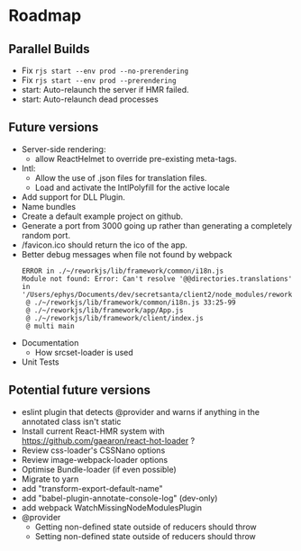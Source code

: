 # Roadmap

## Parallel Builds

- Fix `rjs start --env prod --no-prerendering`
- Fix `rjs start --env prod --prerendering`
- start: Auto-relaunch the server if HMR failed.
- start: Auto-relaunch dead processes

## Future versions

- Server-side rendering:
  - allow ReactHelmet to override pre-existing meta-tags.
- Intl:
  - Allow the use of .json files for translation files.
  - Load and activate the IntlPolyfill for the active locale
- Add support for DLL Plugin.
- Name bundles
- Create a default example project on github.
- Generate a port from 3000 going up rather than generating a completely random port.
- /favicon.ico should return the ico of the app.
- Better debug messages when file not found by webpack
  ```
  ERROR in ./~/reworkjs/lib/framework/common/i18n.js
  Module not found: Error: Can't resolve '@@directories.translations' in '/Users/ephys/Documents/dev/secretsanta/client2/node_modules/reworkjs/lib/framework/common'
   @ ./~/reworkjs/lib/framework/common/i18n.js 33:25-99
   @ ./~/reworkjs/lib/framework/app/App.js
   @ ./~/reworkjs/lib/framework/client/index.js
   @ multi main
   ```
- Documentation
  - How srcset-loader is used
- Unit Tests

## Potential future versions

- eslint plugin that detects @provider and warns if anything in the annotated class isn't static
- Install current React-HMR system with https://github.com/gaearon/react-hot-loader ?
- Review css-loader's CSSNano options
- Review image-webpack-loader options
- Optimise Bundle-loader (if even possible)
- Migrate to yarn
- add "transform-export-default-name"
- add "babel-plugin-annotate-console-log" (dev-only)
- add webpack WatchMissingNodeModulesPlugin
- @provider
  - Getting non-defined state outside of reducers should throw
  - Setting non-defined state outside of reducers should throw
